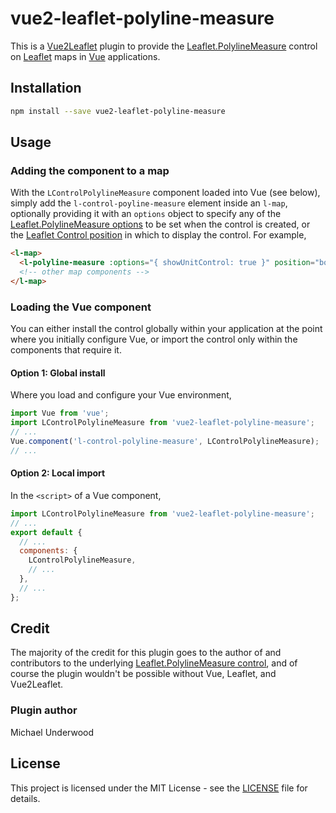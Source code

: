 # vue2-leaflet-polyline-measure

This is a [Vue2Leaflet](https://github.com/KoRiGaN/Vue2Leaflet) plugin to provide the
[Leaflet.PolylineMeasure](https://github.com/ppete2/Leaflet.PolylineMeasure) control
on [Leaflet](https://leafletjs.com/) maps in [Vue](https://vuejs.org/) applications.


## Installation
```bash
npm install --save vue2-leaflet-polyline-measure
```


## Usage

### Adding the component to a map

With the `LControlPolylineMeasure` component loaded into Vue (see below), simply add the
`l-control-poyline-measure` element inside an `l-map`, optionally providing it with an
`options` object to specify any of the
[Leaflet.PolylineMeasure options](https://github.com/ppete2/Leaflet.PolylineMeasure#default-options)
to be set when the control is created, or the
[Leaflet Control position](https://leafletjs.com/reference-1.4.0.html#control-position)
in which to display the control.
For example,
```html
<l-map>
  <l-polyline-measure :options="{ showUnitControl: true }" position="bottomright"/>
  <!-- other map components -->
</l-map>
```


### Loading the Vue component

You can either install the control globally within your application at the point where you initially
configure Vue, or import the control only within the components that require it.


#### Option 1: Global install

Where you load and configure your Vue environment,
```js
import Vue from 'vue';
import LControlPolylineMeasure from 'vue2-leaflet-polyline-measure';
// ...
Vue.component('l-control-polyline-measure', LControlPolylineMeasure);
// ...
```


#### Option 2: Local import

In the `<script>` of a Vue component,
```js
import LControlPolylineMeasure from 'vue2-leaflet-polyline-measure';
// ...
export default {
  // ...
  components: {
    LControlPolylineMeasure,
    // ...
  },
  // ...
};
```


## Credit

The majority of the credit for this plugin goes to the author of and contributors to the underlying
[Leaflet.PolylineMeasure control](https://github.com/ppete2/Leaflet.PolylineMeasure), and of course
the plugin wouldn't be possible without Vue, Leaflet, and Vue2Leaflet.


### Plugin author

Michael Underwood


## License

This project is licensed under the MIT License - see the [LICENSE](LICENSE) file for details.
